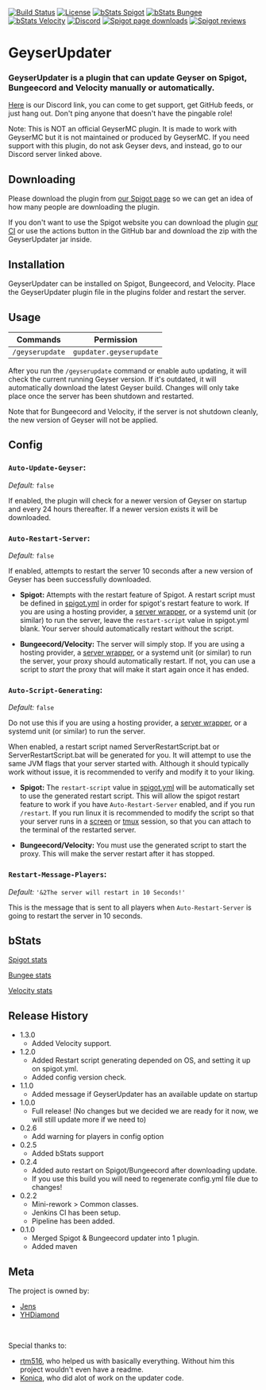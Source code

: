 [![Build Status](https://ci.alysaa.net/job/GeyserUpdater/job/main/badge/icon)](https://ci.alysaa.net/job/GeyserUpdater/job/main/)
[![License](https://img.shields.io/badge/License-GPL-orange)](https://github.com/YHDiamond/GeyserUpdater/blob/main/LICENSE)
[![bStats Spigot](https://img.shields.io/bstats/servers/10202?color=yellow&label=Spigot%20servers)](https://bstats.org/plugin/bukkit/GeyserUpdater/10202)
[![bStats Bungee](https://img.shields.io/bstats/servers/10203?label=Bungee%20servers)](https://bstats.org/plugin/bungeecord/GeyserUpdater/10203)
[![bStats Velocity](https://img.shields.io/bstats/servers/10673?color=purple&label=Velocity%20servers)](https://bstats.org/plugin/velocity/GeyserUpdater/10673)
[![Discord](https://img.shields.io/discord/806179549498966058?color=7289da&label=discord&logo=discord&logoColor=white)](https://discord.gg/xXzzdAXa2b)
[![Spigot page downloads](https://img.shields.io/spiget/downloads/88555?color=yellow&label=Spigot%20page%20downloads)](https://www.spigotmc.org/resources/geyserupdater.88555/)
[![Spigot reviews](https://img.shields.io/spiget/stars/88555?color=yellow&label=Spigot%20rating)](https://www.spigotmc.org/resources/geyserupdater.88555/)

# GeyserUpdater
### GeyserUpdater is a plugin that can update Geyser on Spigot, Bungeecord and Velocity manually or automatically.

[Here](https://discord.gg/xXzzdAXa2b) is our Discord link, you can come to get support, get GitHub feeds, or just hang out. Don't ping anyone that doesn't have the pingable role!

Note: This is NOT an official GeyserMC plugin. It is made to work with GeyserMC but it is not maintained or produced by GeyserMC. If you need support with this plugin, do not ask Geyser devs, and instead, go to our Discord server linked above.

## Downloading

Please download the plugin from [our Spigot page](https://www.spigotmc.org/resources/geyserupdater.88555/) so we can get an idea of how many people are downloading the plugin.

If you don't want to use the Spigot website you can download the plugin [our CI](https://ci.alysaa.net/job/GeyserUpdater/job/main) or use the actions button in the GitHub bar and download the zip with the GeyserUpdater jar inside.

## Installation

GeyserUpdater can be installed on Spigot, Bungeecord, and Velocity. Place the GeyserUpdater plugin file in the plugins folder and restart the server.

## Usage

| Commands | Permission |
| --- | --- |
| `/geyserupdate` | `gupdater.geyserupdate` |

After you run the `/geyserupdate` command or enable auto updating, it will check the current running Geyser version. If it's outdated, it will automatically download the latest Geyser build. Changes will only take place once the server has been shutdown and restarted.

Note that for Bungeecord and Velocity, if the server is not shutdown cleanly, the new version of Geyser will not be applied. 

## Config

### `Auto-Update-Geyser`:
*Default:* `false`  

If enabled, the plugin will check for a newer version of Geyser on startup and every 24 hours thereafter. If a newer version exists it will be downloaded. 

### `Auto-Restart-Server`:

*Default:* `false`  

If enabled, attempts to restart the server 10 seconds after a new version of Geyser has been successfully downloaded. 

- **Spigot:** Attempts with the restart feature of Spigot. A restart script must be defined in [spigot.yml](https://www.spigotmc.org/wiki/spigot-configuration/) in order for spigot's restart feature to work. If you are using a hosting provider, a [server wrapper](https://minecraftservers.fandom.com/wiki/Server_wrappers), or a systemd unit (or similar) to run the server, leave the `restart-script` value in spigot.yml blank. Your server should automatically restart without the script.

- **Bungeecord/Velocity:** The server will simply stop. If you are using a hosting provider, a [server wrapper](https://minecraftservers.fandom.com/wiki/Server_wrappers), or a systemd unit (or similar) to run the server, your proxy should automatically restart. If not, you can use a script to *start* the proxy that will make it start again once it has ended. 

### `Auto-Script-Generating`:

*Default:* `false`  

Do not use this if you are using a hosting provider, a [server wrapper](https://minecraftservers.fandom.com/wiki/Server_wrappers), or a systemd unit (or similar) to run the server.

When enabled, a restart script named ServerRestartScript.bat or ServerRestartScript.bat will be generated for you. It will attempt to use the same JVM flags that your server started with. Although it should typically work without issue, it is recommended to verify and modify it to your liking. 

- **Spigot:** The `restart-script` value in [spigot.yml](https://www.spigotmc.org/wiki/spigot-configuration/) will be automatically set to use the generated restart script. This will allow the spigot restart feature to work if you have `Auto-Restart-Server` enabled, and if you run `/restart`. If you run linux it is recommended to modify the script so that your server runs in a [screen](https://www.gnu.org/software/screen/) or [tmux](https://github.com/tmux/tmux/wiki) session, so that you can attach to the terminal of the restarted server. 

- **Bungeecord/Velocity:** You must use the generated script to start the proxy. This will make the server restart after it has stopped. 

### `Restart-Message-Players`:

*Default:* `'&2The server will restart in 10 Seconds!'`  

This is the message that is sent to all players when `Auto-Restart-Server` is going to restart the server in 10 seconds. 

## bStats
[Spigot stats](https://bstats.org/plugin/bukkit/GeyserUpdater/10202)

[Bungee stats](https://bstats.org/plugin/bungeecord/GeyserUpdater/10203)

[Velocity stats](https://bstats.org/plugin/velocity/GeyserUpdater/10673)

## Release History
* 1.3.0
    * Added Velocity support.
* 1.2.0
    * Added Restart script generating depended on OS, and setting it up on spigot.yml.
    * Added config version check.
* 1.1.0
    * Added message if GeyserUpdater has an available update on startup
* 1.0.0
    * Full release! (No changes but we decided we are ready for it now, we will still update more if we need to)
* 0.2.6
    * Add warning for players in config option
* 0.2.5
    * Added bStats support
* 0.2.4
    * Added auto restart on Spigot/Bungeecord after downloading update.
    * If you use this build you will need to regenerate config.yml file due to changes!
* 0.2.2
    * Mini-rework > Common classes.
    * Jenkins CI has been setup.
    * Pipeline has been added.
* 0.1.0
    * Merged Spigot & Bungeecord updater into 1 plugin.
    * Added maven


## Meta

The project is owned by:
- [Jens](https://github.com/Jens-Co)
- [YHDiamond](https://github.com/YHDiamond)
</br>

Special thanks to:
- [rtm516](https://github.com/rtm516), who helped us with basically everything. Without him this project wouldn't even have a readme.  
- [Konica](https://github.com/Konicai), who did alot of work on the updater code.
